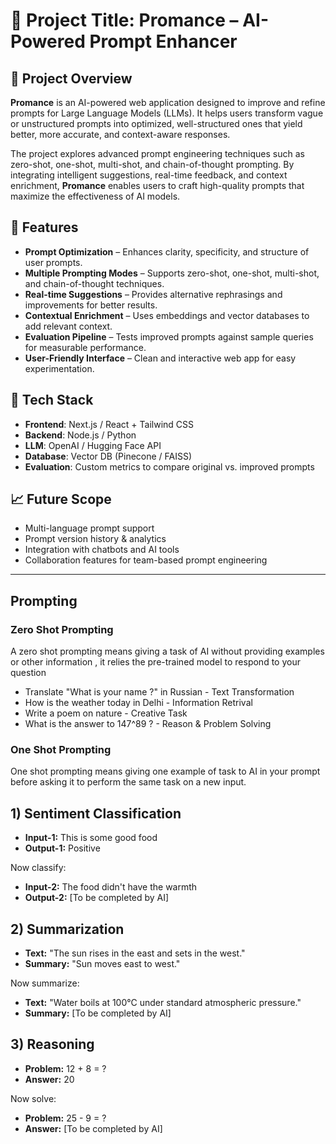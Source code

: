 # 📌 Project Title: Promance – AI-Powered Prompt Enhancer  

## 🚀 Project Overview  
**Promance** is an AI-powered web application designed to improve and refine prompts for Large Language Models (LLMs). It helps users transform vague or unstructured prompts into optimized, well-structured ones that yield better, more accurate, and context-aware responses.  

The project explores advanced prompt engineering techniques such as zero-shot, one-shot, multi-shot, and chain-of-thought prompting. By integrating intelligent suggestions, real-time feedback, and context enrichment, **Promance** enables users to craft high-quality prompts that maximize the effectiveness of AI models.  

## 🔧 Features  
- **Prompt Optimization** – Enhances clarity, specificity, and structure of user prompts.  
- **Multiple Prompting Modes** – Supports zero-shot, one-shot, multi-shot, and chain-of-thought techniques.  
- **Real-time Suggestions** – Provides alternative rephrasings and improvements for better results.  
- **Contextual Enrichment** – Uses embeddings and vector databases to add relevant context.  
- **Evaluation Pipeline** – Tests improved prompts against sample queries for measurable performance.  
- **User-Friendly Interface** – Clean and interactive web app for easy experimentation.  

## 🎯 Tech Stack  
- **Frontend**: Next.js / React + Tailwind CSS  
- **Backend**: Node.js / Python  
- **LLM**: OpenAI / Hugging Face API  
- **Database**: Vector DB (Pinecone / FAISS)  
- **Evaluation**: Custom metrics to compare original vs. improved prompts  

## 📈 Future Scope  
- Multi-language prompt support  
- Prompt version history & analytics  
- Integration with chatbots and AI tools  
- Collaboration features for team-based prompt engineering 

---

## Prompting 


### Zero Shot Prompting 

  A zero shot prompting means giving a task of AI without providing examples or other information , it relies the pre-trained model to respond to your question

 * Translate "What is your name ?" in Russian - Text Transformation
 * How is the weather today in Delhi - Information Retrival 
 * Write a poem on nature - Creative Task
 * What is the answer to 147^89 ? - Reason & Problem Solving

 ### One Shot Prompting

One shot prompting means giving one example of task to AI in your prompt before asking it to perform the same task on a new input.

## 1) Sentiment Classification

* **Input-1:** This is some good food
* **Output-1:** Positive

Now classify:

* **Input-2:** The food didn't have the warmth
* **Output-2:** [To be completed by AI]

## 2) Summarization

* **Text:** "The sun rises in the east and sets in the west."
* **Summary:** "Sun moves east to west."

Now summarize:

* **Text:** "Water boils at 100°C under standard atmospheric pressure."
* **Summary:** [To be completed by AI]

## 3) Reasoning

* **Problem:** 12 + 8 = ?
* **Answer:** 20

Now solve:

* **Problem:** 25 - 9 = ?
* **Answer:** [To be completed by AI]

